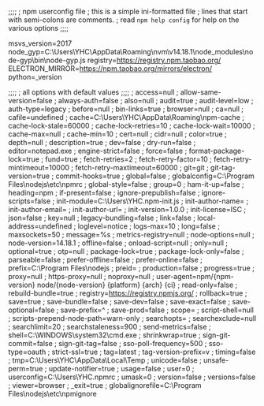 ;;;;
; npm userconfig file
; this is a simple ini-formatted file
; lines that start with semi-colons are comments.
; read `npm help config` for help on the various options
;;;;

msvs_version=2017
node_gyp=C:\Users\YHC\AppData\Roaming\nvm\v14.18.1\node_modules\node-gyp\bin\node-gyp.js
registry=https://registry.npm.taobao.org/
ELECTRON_MIRROR=https://npm.taobao.org/mirrors/electron/
python=_version

;;;;
; all options with default values
;;;;
; access=null
; allow-same-version=false
; always-auth=false
; also=null
; audit=true
; audit-level=low
; auth-type=legacy
; before=null
; bin-links=true
; browser=null
; ca=null
; cafile=undefined
; cache=C:\Users\YHC\AppData\Roaming\npm-cache
; cache-lock-stale=60000
; cache-lock-retries=10
; cache-lock-wait=10000
; cache-max=null
; cache-min=10
; cert=null
; cidr=null
; color=true
; depth=null
; description=true
; dev=false
; dry-run=false
; editor=notepad.exe
; engine-strict=false
; force=false
; format-package-lock=true
; fund=true
; fetch-retries=2
; fetch-retry-factor=10
; fetch-retry-mintimeout=10000
; fetch-retry-maxtimeout=60000
; git=git
; git-tag-version=true
; commit-hooks=true
; global=false
; globalconfig=C:\Program Files\nodejs\etc\npmrc
; global-style=false
; group=0
; ham-it-up=false
; heading=npm
; if-present=false
; ignore-prepublish=false
; ignore-scripts=false
; init-module=C:\Users\YHC\.npm-init.js
; init-author-name=
; init-author-email=
; init-author-url=
; init-version=1.0.0
; init-license=ISC
; json=false
; key=null
; legacy-bundling=false
; link=false
; local-address=undefined
; loglevel=notice
; logs-max=10
; long=false
; maxsockets=50
; message=%s
; metrics-registry=null
; node-options=null
; node-version=14.18.1
; offline=false
; onload-script=null
; only=null
; optional=true
; otp=null
; package-lock=true
; package-lock-only=false
; parseable=false
; prefer-offline=false
; prefer-online=false
; prefix=C:\Program Files\nodejs
; preid=
; production=false
; progress=true
; proxy=null
; https-proxy=null
; noproxy=null
; user-agent=npm/{npm-version} node/{node-version} {platform} {arch} {ci}
; read-only=false
; rebuild-bundle=true
; registry=https://registry.npmjs.org/
; rollback=true
; save=true
; save-bundle=false
; save-dev=false
; save-exact=false
; save-optional=false
; save-prefix=^
; save-prod=false
; scope=
; script-shell=null
; scripts-prepend-node-path=warn-only
; searchopts=
; searchexclude=null
; searchlimit=20
; searchstaleness=900
; send-metrics=false
; shell=C:\WINDOWS\system32\cmd.exe
; shrinkwrap=true
; sign-git-commit=false
; sign-git-tag=false
; sso-poll-frequency=500
; sso-type=oauth
; strict-ssl=true
; tag=latest
; tag-version-prefix=v
; timing=false
; tmp=C:\Users\YHC\AppData\Local\Temp
; unicode=false
; unsafe-perm=true
; update-notifier=true
; usage=false
; user=0
; userconfig=C:\Users\YHC\.npmrc
; umask=0
; version=false
; versions=false
; viewer=browser
; _exit=true
; globalignorefile=C:\Program Files\nodejs\etc\npmignore
